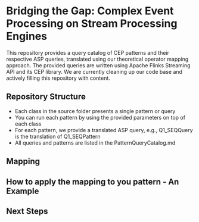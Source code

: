 # Bridging the Gap: Complex Event Processing on Stream Processing Engines

This repository provides a query catalog of CEP patterns and their respective ASP queries, translated using our theoretical operator mapping approach. 
The provided queries are written using Apache Flinks Streaming API and its CEP library. 
We are currently cleaning up our code base and actively filling this repository with content. 

## Repository Structure
- Each class in the source folder presents a single pattern or query
- You can run each pattern by using the provided parameters on top of each class
- For each pattern, we provide a translated ASP query, e.g., Q1_SEQQuery is the translation of Q1_SEQPattern 
- All queries and patterns are listed in the PatternQueryCatalog.md

## Mapping 

## How to apply the mapping to you pattern - An Example

## Next Steps


